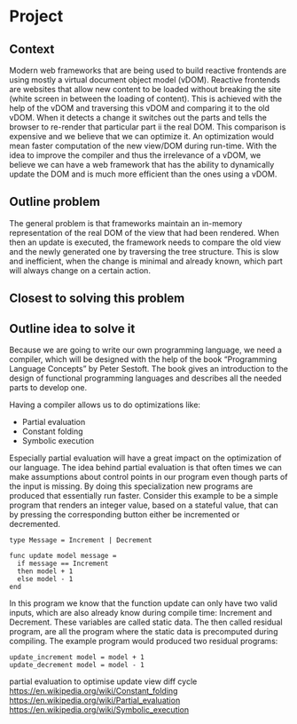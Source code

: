 # Project

## Context

Modern web frameworks that are being used to build reactive frontends are using mostly a virtual document object model (vDOM). Reactive frontends are websites that allow new content to be loaded without breaking the site (white screen in between the loading of content). This is achieved with the help of the vDOM and traversing this vDOM and comparing it to the old vDOM. When it detects a change it switches out the parts and tells the browser to re-render that particular part ii the real DOM. This comparison is expensive and we believe that we can optimize it.
An optimization would mean faster computation of the new view/DOM during run-time. With the idea to improve the compiler and thus the irrelevance of a vDOM, we believe we can have a web framework that has the ability to dynamically update the DOM and is much more efficient than the ones using a vDOM.

## Outline problem

The general problem is that frameworks maintain an in-memory representation of the real DOM of the view that had been rendered. When then an update is executed, the framework needs to compare the old view and the newly generated one by traversing the tree structure. This is slow and inefficient, when the change is minimal and already known, which part will always change on a certain action.

## Closest to solving this problem

## Outline idea to solve it

Because we are going to write our own programming language, we need a compiler, which will be designed with the help of the book “Programming Language Concepts” by Peter Sestoft. The book gives an introduction to the design of functional programming languages and describes all the needed parts to develop one.

Having a compiler allows us to do optimizations like:

* Partial evaluation
* Constant folding
* Symbolic execution

Especially partial evaluation will have a great impact on the optimization of our language.
The idea behind partial evaluation is that often times we can make assumptions about control points in our program even though parts of the input is missing. By doing this specialization new programs are produced that essentially run faster.
Consider this example to be a simple program that renders an integer value, based on a stateful value, that can by pressing the corresponding button either be incremented or decremented.

```
type Message = Increment | Decrement

func update model message =
  if message == Increment
  then model + 1
  else model - 1
end
```

In this program we know that the function update can only have two valid inputs, which are also already know during compile time: Increment and Decrement. These variables are called static data. The then called residual program, are all the program where the static data is precomputed during compiling.
The example program would produced two residual programs:

```
update_increment model = model + 1
update_decrement model = model - 1
```



partial evaluation to optimise update view diff cycle
https://en.wikipedia.org/wiki/Constant_folding
https://en.wikipedia.org/wiki/Partial_evaluation
https://en.wikipedia.org/wiki/Symbolic_execution

